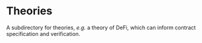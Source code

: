 # Theories 

A subdirectory for theories, *e.g.* a theory of DeFi, which can inform contract specification and verification.